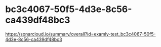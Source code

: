 # bc3c4067-50f5-4d3e-8c56-ca439df48bc3
https://sonarcloud.io/summary/overall?id=examly-test_bc3c4067-50f5-4d3e-8c56-ca439df48bc3
